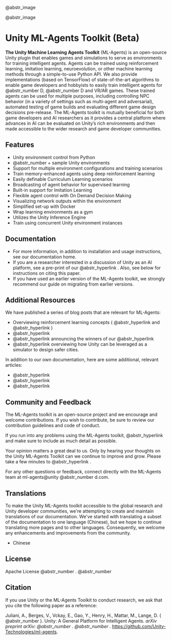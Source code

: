 @abstr_image 

@abstr_image 

# Unity ML-Agents Toolkit (Beta)

**The Unity Machine Learning Agents Toolkit** (ML-Agents) is an open-source Unity plugin that enables games and simulations to serve as environments for training intelligent agents. Agents can be trained using reinforcement learning, imitation learning, neuroevolution, or other machine learning methods through a simple-to-use Python API. We also provide implementations (based on TensorFlow) of state-of-the-art algorithms to enable game developers and hobbyists to easily train intelligent agents for @abstr_number D, @abstr_number D and VR/AR games. These trained agents can be used for multiple purposes, including controlling NPC behavior (in a variety of settings such as multi-agent and adversarial), automated testing of game builds and evaluating different game design decisions pre-release. The ML-Agents toolkit is mutually beneficial for both game developers and AI researchers as it provides a central platform where advances in AI can be evaluated on Unity’s rich environments and then made accessible to the wider research and game developer communities.

## Features

  * Unity environment control from Python
  * @abstr_number + sample Unity environments
  * Support for multiple environment configurations and training scenarios
  * Train memory-enhanced agents using deep reinforcement learning
  * Easily definable Curriculum Learning scenarios
  * Broadcasting of agent behavior for supervised learning
  * Built-in support for Imitation Learning
  * Flexible agent control with On Demand Decision Making
  * Visualizing network outputs within the environment
  * Simplified set-up with Docker
  * Wrap learning environments as a gym
  * Utilizes the Unity Inference Engine
  * Train using concurrent Unity environment instances



## Documentation

  * For more information, in addition to installation and usage instructions, see our documentation home.
  * If you are a researcher interested in a discussion of Unity as an AI platform, see a pre-print of our @abstr_hyperlink . Also, see below for instructions on citing this paper.
  * If you have used an earlier version of the ML-Agents toolkit, we strongly recommend our guide on migrating from earlier versions.



## Additional Resources

We have published a series of blog posts that are relevant for ML-Agents:

  * Overviewing reinforcement learning concepts ( @abstr_hyperlink and @abstr_hyperlink )
  * @abstr_hyperlink 
  * @abstr_hyperlink announcing the winners of our @abstr_hyperlink 
  * @abstr_hyperlink overviewing how Unity can be leveraged as a simulator to design safer cities.



In addition to our own documentation, here are some additional, relevant articles:

  * @abstr_hyperlink 
  * @abstr_hyperlink 
  * @abstr_hyperlink 



## Community and Feedback

The ML-Agents toolkit is an open-source project and we encourage and welcome contributions. If you wish to contribute, be sure to review our contribution guidelines and code of conduct.

If you run into any problems using the ML-Agents toolkit, @abstr_hyperlink and make sure to include as much detail as possible.

Your opinion matters a great deal to us. Only by hearing your thoughts on the Unity ML-Agents Toolkit can we continue to improve and grow. Please take a few minutes to @abstr_hyperlink . 

For any other questions or feedback, connect directly with the ML-Agents team at ml-agents@unity @abstr_number d.com. 

## Translations

To make the Unity ML-Agents toolkit accessible to the global research and Unity developer communities, we're attempting to create and maintain translations of our documentation. We've started with translating a subset of the documentation to one language (Chinese), but we hope to continue translating more pages and to other languages. Consequently, we welcome any enhancements and improvements from the community.

  * Chinese



## License

Apache License @abstr_number . @abstr_number 

## Citation

If you use Unity or the ML-Agents Toolkit to conduct research, we ask that you cite the following paper as a reference:

Juliani, A., Berges, V., Vckay, E., Gao, Y., Henry, H., Mattar, M., Lange, D. ( @abstr_number ). Unity: A General Platform for Intelligent Agents. _arXiv preprint arXiv: @abstr_number . @abstr_number ._ https://github.com/Unity-Technologies/ml-agents.
